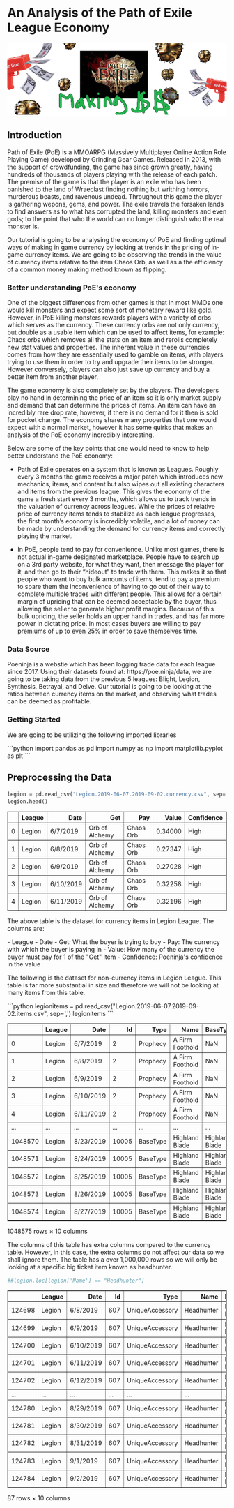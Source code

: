 # An Analysis of the Path of Exile League Economy
![Title]($$$$$.png)

## Introduction

<p> Path of Exile (PoE) is a MMOARPG (Massively Multiplayer Online Action Role Playing Game) developed by Grinding Gear Games. Released in 2013, with the support of crowdfunding, the game has since grown greatly, having hundreds of thousands of players playing with the release of each patch. The premise of the game is that the player is an exile who has been banished to the land of Wraeclast finding nothing but writhing horrors, murderous beasts, and ravenous undead. Throughout this game the player is gathering wepons, gems, and power. The exile travels the forsaken lands to find answers as to what has corrupted the land, killing monsters and even gods; to the point that who the world can no longer distinguish who the real monster is. </p>

<p> Our tutorial is going to be analysing the economy of PoE and finding optimal ways of making in game currency by looking at trends in the pricing of in-game currency items. We are going to be observing the trends in the value of currency items relative to the item Chaos Orb, as well as a the efficiency of a common money making method known as flipping.</p>

### Better understanding PoE's economy
<p> One of the biggest differences from other games is that in most MMOs one would kill monsters and expect some sort of monetary reward like gold. However, in PoE killing monsters rewards players with a variety of orbs which serves as the currency. These currency orbs are not only currency, but double as a usable item which can be used to affect items, for example: Chaos orbs which removes all the stats on an item and rerolls completely new stat values and properties. The inherent value in these currencies comes from how they are essentially used to gamble on items, with players trying to use them in order to try and upgrade their items to be stronger. However conversely, players can also just save up currency and buy a better item from another player. </p>

<p> The game economy is also completely set by the players. The developers play no hand in determining the price of an item so it is only market supply and demand that can determine the prices of items. An item can have an incredibly rare drop rate, however, if there is no demand for it then is sold for pocket change. The economy shares many properties that one would expect with a normal market, however it has some quirks that makes an analysis of the PoE economy incredibly interesting.</p>

<p> Below are some of the key points that one would need to know to help better understand the PoE economy: </p>

- Path of Exile operates on a system that is known as Leagues. Roughly every 3 months the game receives a major patch which introduces new mechanics, items, and content but also wipes out all existing characters and items from the previous league. This gives the economy of the game a fresh start every 3 months, which allows us to track trends in the valuation of currency across leagues. While the prices of relative price of currency items tends to stabilize as each league progresses, the first month’s economy is incredibly volatile, and a lot of money can be made by understanding the demand for currency items and correctly playing the market. 

- In PoE, people tend to pay for convenience. Unlike most games, there is not actual in-game designated marketplace. People have to search up on a 3rd party website, for what they want, then message the player for it, and then go to their “hideout” to trade with them. This makes it so that people who want to buy bulk amounts of items, tend to pay a premium to spare them the inconvenience of having to go out of their way to complete multiple trades with different people. This allows for a certain margin of upricing that can be deemed acceptable by the buyer, thus allowing the seller to generate higher profit margins. Because of this bulk upricing, the seller holds an upper hand in trades, and has far more power in dictating price. In most cases buyers are willing to pay premiums of up to even 25% in order to save themselves time.

### Data Source
<p> Poeninja is a webstie which has been logging trade data for each league since 2017. Using their datasets found at: https://poe.ninja/data, we are going to be taking data from the previous 5 leagues: Blight, Legion, Synthesis, Betrayal, and Delve. Our tutorial is going to be looking at the ratios between currency items on the market, and observing what trades can be deemed as profitable. </p>

### Getting Started

<p> We are going to be utilizing the following imported libraries </p>
```python
import pandas as pd
import numpy as np
import matplotlib.pyplot as plt
```

## Preprocessing the Data

```python
legion = pd.read_csv("Legion.2019-06-07.2019-09-02.currency.csv", sep=',')
legion.head()
```
<div>
<style scoped>
    .dataframe tbody tr th:only-of-type {
        vertical-align: middle;
    }

    .dataframe tbody tr th {
        vertical-align: top;
    }

    .dataframe thead th {
        text-align: right;
    }
</style>
<table border="1" class="dataframe">
  <thead>
    <tr style="text-align: right;">
      <th></th>
      <th>League</th>
      <th>Date</th>
      <th>Get</th>
      <th>Pay</th>
      <th>Value</th>
      <th>Confidence</th>
    </tr>
  </thead>
  <tbody>
    <tr>
      <td>0</td>
      <td>Legion</td>
      <td>6/7/2019</td>
      <td>Orb of Alchemy</td>
      <td>Chaos Orb</td>
      <td>0.34000</td>
      <td>High</td>
    </tr>
    <tr>
      <td>1</td>
      <td>Legion</td>
      <td>6/8/2019</td>
      <td>Orb of Alchemy</td>
      <td>Chaos Orb</td>
      <td>0.27347</td>
      <td>High</td>
    </tr>
    <tr>
      <td>2</td>
      <td>Legion</td>
      <td>6/9/2019</td>
      <td>Orb of Alchemy</td>
      <td>Chaos Orb</td>
      <td>0.27028</td>
      <td>High</td>
    </tr>
    <tr>
      <td>3</td>
      <td>Legion</td>
      <td>6/10/2019</td>
      <td>Orb of Alchemy</td>
      <td>Chaos Orb</td>
      <td>0.32258</td>
      <td>High</td>
    </tr>
    <tr>
      <td>4</td>
      <td>Legion</td>
      <td>6/11/2019</td>
      <td>Orb of Alchemy</td>
      <td>Chaos Orb</td>
      <td>0.32196</td>
      <td>High</td>
    </tr>
  </tbody>
</table>
</div>

<p>
The above table is the dataset for currency items in Legion League. The columns are:
</p>
 - League
 - Date
 - Get: What the buyer is trying to buy
 - Pay: The currency with which the buyer is paying in
 - Value: How many of the currency the buyer must pay for 1 of the "Get" item
 - Confidence: Poeninja's confidence in the value

<p> The following is the dataset for non-currency items in Legion League. This table is far more substantial in size
 and therefore we will not be looking at many items from this table. </p>
```python
legionitems = pd.read_csv("Legion.2019-06-07.2019-09-02.items.csv", sep=',')
legionitems
```

<div>
<style scoped>
    .dataframe tbody tr th:only-of-type {
        vertical-align: middle;
    }

    .dataframe tbody tr th {
        vertical-align: top;
    }

    .dataframe thead th {
        text-align: right;
    }
</style>
<table border="1" class="dataframe">
  <thead>
    <tr style="text-align: right;">
      <th></th>
      <th>League</th>
      <th>Date</th>
      <th>Id</th>
      <th>Type</th>
      <th>Name</th>
      <th>BaseType</th>
      <th>Variant</th>
      <th>Links</th>
      <th>Value</th>
      <th>Confidence</th>
    </tr>
  </thead>
  <tbody>
    <tr>
      <td>0</td>
      <td>Legion</td>
      <td>6/7/2019</td>
      <td>2</td>
      <td>Prophecy</td>
      <td>A Firm Foothold</td>
      <td>NaN</td>
      <td>NaN</td>
      <td>NaN</td>
      <td>1.00</td>
      <td>Low</td>
    </tr>
    <tr>
      <td>1</td>
      <td>Legion</td>
      <td>6/8/2019</td>
      <td>2</td>
      <td>Prophecy</td>
      <td>A Firm Foothold</td>
      <td>NaN</td>
      <td>NaN</td>
      <td>NaN</td>
      <td>1.00</td>
      <td>High</td>
    </tr>
    <tr>
      <td>2</td>
      <td>Legion</td>
      <td>6/9/2019</td>
      <td>2</td>
      <td>Prophecy</td>
      <td>A Firm Foothold</td>
      <td>NaN</td>
      <td>NaN</td>
      <td>NaN</td>
      <td>1.00</td>
      <td>High</td>
    </tr>
    <tr>
      <td>3</td>
      <td>Legion</td>
      <td>6/10/2019</td>
      <td>2</td>
      <td>Prophecy</td>
      <td>A Firm Foothold</td>
      <td>NaN</td>
      <td>NaN</td>
      <td>NaN</td>
      <td>0.76</td>
      <td>High</td>
    </tr>
    <tr>
      <td>4</td>
      <td>Legion</td>
      <td>6/11/2019</td>
      <td>2</td>
      <td>Prophecy</td>
      <td>A Firm Foothold</td>
      <td>NaN</td>
      <td>NaN</td>
      <td>NaN</td>
      <td>0.31</td>
      <td>High</td>
    </tr>
    <tr>
      <td>...</td>
      <td>...</td>
      <td>...</td>
      <td>...</td>
      <td>...</td>
      <td>...</td>
      <td>...</td>
      <td>...</td>
      <td>...</td>
      <td>...</td>
      <td>...</td>
    </tr>
    <tr>
      <td>1048570</td>
      <td>Legion</td>
      <td>8/23/2019</td>
      <td>10005</td>
      <td>BaseType</td>
      <td>Highland Blade</td>
      <td>Highland Blade</td>
      <td>Elder</td>
      <td>NaN</td>
      <td>5.00</td>
      <td>Low</td>
    </tr>
    <tr>
      <td>1048571</td>
      <td>Legion</td>
      <td>8/24/2019</td>
      <td>10005</td>
      <td>BaseType</td>
      <td>Highland Blade</td>
      <td>Highland Blade</td>
      <td>Elder</td>
      <td>NaN</td>
      <td>5.00</td>
      <td>Low</td>
    </tr>
    <tr>
      <td>1048572</td>
      <td>Legion</td>
      <td>8/25/2019</td>
      <td>10005</td>
      <td>BaseType</td>
      <td>Highland Blade</td>
      <td>Highland Blade</td>
      <td>Elder</td>
      <td>NaN</td>
      <td>5.00</td>
      <td>Low</td>
    </tr>
    <tr>
      <td>1048573</td>
      <td>Legion</td>
      <td>8/26/2019</td>
      <td>10005</td>
      <td>BaseType</td>
      <td>Highland Blade</td>
      <td>Highland Blade</td>
      <td>Elder</td>
      <td>NaN</td>
      <td>5.00</td>
      <td>Low</td>
    </tr>
    <tr>
      <td>1048574</td>
      <td>Legion</td>
      <td>8/27/2019</td>
      <td>10005</td>
      <td>BaseType</td>
      <td>Highland Blade</td>
      <td>Highland Blade</td>
      <td>Elder</td>
      <td>NaN</td>
      <td>5.00</td>
      <td>Low</td>
    </tr>
  </tbody>
</table>
<p>1048575 rows × 10 columns</p>
</div>

<p> The columns of this table has extra columns compared to the currency table. However, in this case, the extra columns do not affect our data so we shall ignore them. The table has a over 1,000,000 rows so we will only be looking at a specific big ticket item known as headhunter. </p>

```python
##legion.loc[legion['Name'] == "Headhunter"]
```

<div>
<style scoped>
    .dataframe tbody tr th:only-of-type {
        vertical-align: middle;
    }

    .dataframe tbody tr th {
        vertical-align: top;
    }

    .dataframe thead th {
        text-align: right;
    }
</style>
<table border="1" class="dataframe">
  <thead>
    <tr style="text-align: right;">
      <th></th>
      <th>League</th>
      <th>Date</th>
      <th>Id</th>
      <th>Type</th>
      <th>Name</th>
      <th>BaseType</th>
      <th>Variant</th>
      <th>Links</th>
      <th>Value</th>
      <th>Confidence</th>
    </tr>
  </thead>
  <tbody>
    <tr>
      <td>124698</td>
      <td>Legion</td>
      <td>6/8/2019</td>
      <td>607</td>
      <td>UniqueAccessory</td>
      <td>Headhunter</td>
      <td>Leather Belt</td>
      <td>NaN</td>
      <td>NaN</td>
      <td>2260.00000</td>
      <td>Medium</td>
    </tr>
    <tr>
      <td>124699</td>
      <td>Legion</td>
      <td>6/9/2019</td>
      <td>607</td>
      <td>UniqueAccessory</td>
      <td>Headhunter</td>
      <td>Leather Belt</td>
      <td>NaN</td>
      <td>NaN</td>
      <td>2415.37133</td>
      <td>High</td>
    </tr>
    <tr>
      <td>124700</td>
      <td>Legion</td>
      <td>6/10/2019</td>
      <td>607</td>
      <td>UniqueAccessory</td>
      <td>Headhunter</td>
      <td>Leather Belt</td>
      <td>NaN</td>
      <td>NaN</td>
      <td>2869.65000</td>
      <td>High</td>
    </tr>
    <tr>
      <td>124701</td>
      <td>Legion</td>
      <td>6/11/2019</td>
      <td>607</td>
      <td>UniqueAccessory</td>
      <td>Headhunter</td>
      <td>Leather Belt</td>
      <td>NaN</td>
      <td>NaN</td>
      <td>3912.03625</td>
      <td>High</td>
    </tr>
    <tr>
      <td>124702</td>
      <td>Legion</td>
      <td>6/12/2019</td>
      <td>607</td>
      <td>UniqueAccessory</td>
      <td>Headhunter</td>
      <td>Leather Belt</td>
      <td>NaN</td>
      <td>NaN</td>
      <td>4572.72833</td>
      <td>High</td>
    </tr>
    <tr>
      <td>...</td>
      <td>...</td>
      <td>...</td>
      <td>...</td>
      <td>...</td>
      <td>...</td>
      <td>...</td>
      <td>...</td>
      <td>...</td>
      <td>...</td>
      <td>...</td>
    </tr>
    <tr>
      <td>124780</td>
      <td>Legion</td>
      <td>8/29/2019</td>
      <td>607</td>
      <td>UniqueAccessory</td>
      <td>Headhunter</td>
      <td>Leather Belt</td>
      <td>NaN</td>
      <td>NaN</td>
      <td>11550.93571</td>
      <td>High</td>
    </tr>
    <tr>
      <td>124781</td>
      <td>Legion</td>
      <td>8/30/2019</td>
      <td>607</td>
      <td>UniqueAccessory</td>
      <td>Headhunter</td>
      <td>Leather Belt</td>
      <td>NaN</td>
      <td>NaN</td>
      <td>11236.98793</td>
      <td>High</td>
    </tr>
    <tr>
      <td>124782</td>
      <td>Legion</td>
      <td>8/31/2019</td>
      <td>607</td>
      <td>UniqueAccessory</td>
      <td>Headhunter</td>
      <td>Leather Belt</td>
      <td>NaN</td>
      <td>NaN</td>
      <td>11484.29227</td>
      <td>High</td>
    </tr>
    <tr>
      <td>124783</td>
      <td>Legion</td>
      <td>9/1/2019</td>
      <td>607</td>
      <td>UniqueAccessory</td>
      <td>Headhunter</td>
      <td>Leather Belt</td>
      <td>NaN</td>
      <td>NaN</td>
      <td>11837.76121</td>
      <td>High</td>
    </tr>
    <tr>
      <td>124784</td>
      <td>Legion</td>
      <td>9/2/2019</td>
      <td>607</td>
      <td>UniqueAccessory</td>
      <td>Headhunter</td>
      <td>Leather Belt</td>
      <td>NaN</td>
      <td>NaN</td>
      <td>11569.77000</td>
      <td>High</td>
    </tr>
  </tbody>
</table>
<p>87 rows × 10 columns</p>
</div>
